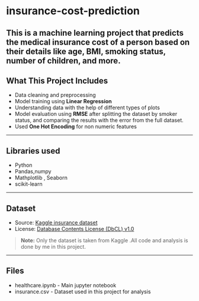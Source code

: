 # insurance-cost-prediction
This is a machine learning project that predicts the **medical insurance cost** of a person based on their details like age, BMI, smoking status, number of children, and more.
---
## What This Project Includes
- Data cleaning and preprocessing
- Model training using **Linear Regression**
- Understanding data with the help of different types of plots
- Model evaluation using **RMSE** after splitting the dataset by smoker status, and comparing the results with the error from the full dataset.
- Used **One Hot Encoding** for non numeric features
---
## Libraries used
- Python
- Pandas,numpy
- Mathplotlib , Seaborn
- scikit-learn
---
## Dataset
- Source: [Kaggle insurance dataset](https://www.kaggle.com/datasets/mirichoi0218/insurance)
- License: [Database Contents License (DbCL) v1.0](https://opendatacommons.org/licenses/dbcl/1-0/)
> **Note:** Only the dataset is taken from Kaggle .All code and analysis is done by me in this project.
---
## Files
- healthcare.ipynb - Main jupyter notebook
- insurance.csv - Dataset used in this project for analysis

